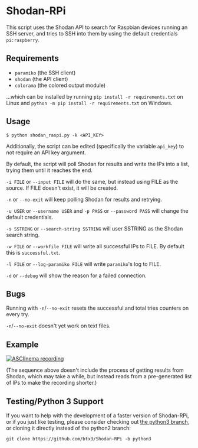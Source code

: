 # Shodan-RPi

This script uses the Shodan API to search for Raspbian devices running an SSH server, and tries to SSH into them by using the default credentials `pi:raspberry`.

## Requirements
* `paramiko` (the SSH client)  
* `shodan` (the API client)
* `colorama` (the colored output module)

...which can be installed by running `pip install -r requirements.txt` on Linux and `python -m pip install -r requirements.txt` on Windows.

## Usage
```
$ python shodan_raspi.py -k <API_KEY>
```
Additionally, the script can be edited (specifically the variable `api_key`) to not require an API key argument.

By default, the script will poll Shodan for results and write the IPs into a list, trying them until it reaches the end.

`-i FILE` or `--input FILE` will do the same, but instead using FILE as the source. If FILE doesn't exist, it will be created.

`-n` or `--no-exit` will keep polling Shodan for results and retrying.

`-u USER` or `--username USER` and `-p PASS` or `--password PASS` will change the default credentials.

`-s SSTRING` or `--search-string SSTRING` will user SSTRING as the Shodan search string.

`-w FILE` or `--workfile FILE` will write all successful IPs to FILE. By default this is `successful.txt`.

`-l FILE` or `--log-paramiko FILE` will write `paramiko`'s log to FILE.

`-d` or `--debug` will show the reason for a failed connection.

## Bugs

Running with `-n`/`--no-exit` resets the successful and total tries counters on every try.

`-n`/`--no-exit` doesn't yet work on text files.

## Example
[![ASCIInema recording](https://asciinema.org/a/RE6ze9T70wtJxL5IFmo7KFowW.png)](https://asciinema.org/a/RE6ze9T70wtJxL5IFmo7KFowW)

(The sequence above doesn't include the process of getting results from Shodan, which may take a while, but instead reads from a pre-generated list of IPs to make the recording shorter.)

## Testing/Python 3 Support
If you want to help with the development of a faster version of Shodan-RPi, or if you just like testing, please consider checking out [the python3 branch](https://github.com/btx3/Shodan-RPi/tree/python3), or cloning it directly instead of the python2 branch:

`git clone https://github.com/btx3/Shodan-RPi -b python3`
